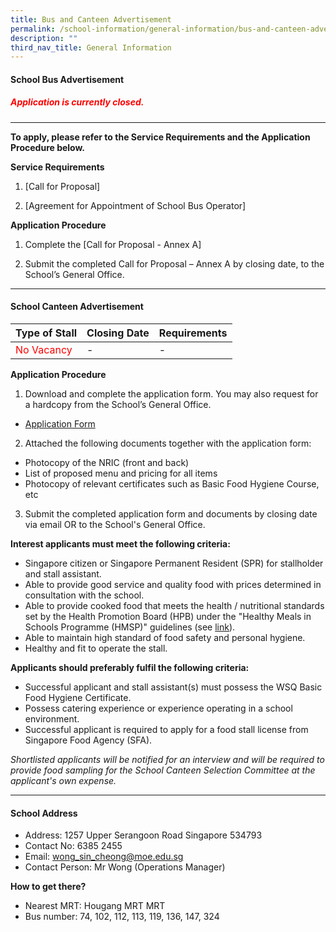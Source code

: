 ```yaml
---
title: Bus and Canteen Advertisement
permalink: /school-information/general-information/bus-and-canteen-advertisement/
description: ""
third_nav_title: General Information
---
```

#### School Bus Advertisement


##### <span style="color:red">Application is currently closed.</span>
<hr>

**To apply, please refer to the Service Requirements and the Application Procedure below.**

**Service Requirements**
1.	[Call for Proposal] 
 
2.	[Agreement for Appointment of School Bus Operator] 

**Application Procedure**

1. Complete the [Call for Proposal - Annex A] 

2. Submit the completed Call for Proposal – Annex A by closing date, to the School’s General Office.

<hr>

#### School Canteen Advertisement

| Type of Stall | Closing Date | Requirements |
| -------- | -------- | -------- |
| <span style="color:red">No Vacancy</span>    | - | - |


**Application Procedure**

1. Download and complete the application form. You may also request for a hardcopy from the School’s General Office.
* [Application Form](/files/Ops/appexistingsch.pdf)
2. Attached the following documents together with the application form:
* Photocopy of the NRIC (front and back)
* List of proposed menu and pricing for all items
* Photocopy of relevant certificates such as Basic Food Hygiene Course, etc

3. Submit the completed application form and documents by closing date via email OR to the School's General Office.

**Interest applicants must meet the following criteria:**
* Singapore citizen or Singapore Permanent Resident (SPR) for stallholder and stall assistant.
* Able to provide good service and quality food with prices determined in consultation with the school.
* Able to provide cooked food that meets the health / nutritional standards set by the Health Promotion Board (HPB) under the "Healthy Meals in Schools Programme (HMSP)" guidelines (see [link](https://www.hpb.gov.sg/schools/school-programmes/healthy-meals-in-schools-programme)).
* Able to maintain high standard of food safety and personal hygiene.
* Healthy and fit to operate the stall.


**Applicants should preferably fulfil the following criteria:**
* Successful applicant and stall assistant(s) must possess the WSQ Basic Food Hygiene Certificate.
* Possess catering experience or experience operating in a school environment.
* Successful applicant is required to apply for a food stall license from Singapore Food Agency (SFA). 


*Shortlisted applicants will be notified for an interview and will be required to provide food sampling for the School Canteen Selection Committee at the applicant's own expense.*

<hr>

#### School Address
* Address: 1257 Upper Serangoon Road Singapore 534793
* Contact No: 6385 2455
* Email: wong_sin_cheong@moe.edu.sg
* Contact Person: Mr Wong (Operations Manager) 

**How to get there?**
* Nearest MRT: Hougang MRT MRT
* Bus number: 74, 102, 112, 113, 119, 136, 147, 324